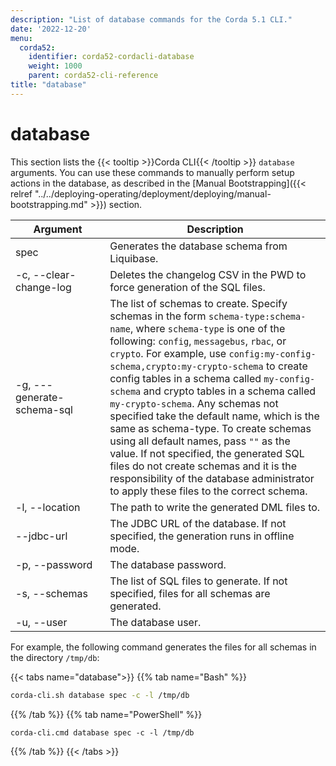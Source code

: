 ```yaml
---
description: "List of database commands for the Corda 5.1 CLI."  
date: '2022-12-20'
menu:
  corda52:
    identifier: corda52-cordacli-database
    weight: 1000
    parent: corda52-cli-reference
title: "database"
---
```

# database

This section lists the {{< tooltip >}}Corda CLI{{< /tooltip >}} `database` arguments. You can use these commands to manually perform setup actions in the database, as described in the [Manual Bootstrapping]({{< relref "../../deploying-operating/deployment/deploying/manual-bootstrapping.md" >}}) section.

<style>
table th:first-of-type {
    width: 30%;
}
table th:nth-of-type(2) {
    width: 70%;
}
</style>

| Argument                     | Description                                                                                                                                                                                                                                                                                                                                                                                                                                                                                                                                                                                                                                                                                     |
| ---------------------------- | ----------------------------------------------------------------------------------------------------------------------------------------------------------------------------------------------------------------------------------------------------------------------------------------------------------------------------------------------------------------------------------------------------------------------------------------------------------------------------------------------------------------------------------------------------------------------------------------------------------------------------------------------------------------------------------------------- |
| spec                         | Generates the database schema from Liquibase.                                                                                                                                                                                                                                                                                                                                                                                                                                                                                                                                                                                                                                                   |
| -c, \-\-clear-change-log     | Deletes the changelog CSV in the PWD to force generation of the SQL files.                                                                                                                                                                                                                                                                                                                                                                                                                                                                                                                                                                                                                       |
| -g, \-\--generate-schema-sql | The list of schemas to create. Specify schemas in the form `schema-type:schema-name`, where `schema-type` is one of the following: `config`, `messagebus`, `rbac`, or `crypto`. For example, use `config:my-config-schema,crypto:my-crypto-schema` to create config tables in a schema called `my-config-schema` and crypto tables in a schema called `my-crypto-schema`. Any schemas not specified take the default name, which is the same as schema-type. To create schemas using all default names, pass `""` as the value. If not specified, the generated SQL files do not create schemas and it is the responsibility of the database administrator to apply these files to the correct schema. |
| -l, \-\-location             | The path to write the generated DML files to.                                                                                                                                                                                                                                                                                                                                                                                                                                                                                                                                                                                                                                                   |
| \-\-jdbc-url                 | The JDBC URL of the database. If not specified, the generation runs in offline mode.                                                                                                                                                                                                                                                                                                                                                                                                                                                                                                                                                                                                            |
| -p, \-\-password             | The database password.                                                                                                                                                                                                                                                                                                                                                                                                                                                                                                                                                                                                                                                                          |
| -s, \-\-schemas              | The list of SQL files to generate. If not specified, files for all schemas are generated.                                                                                                                                                                                                                                                                                                                                                                                                                                                                                                                                                                                                       |
| -u, \-\-user                 | The database user.                                                                                                                                                                                                                                                                                                                                                                                                                                                                                                                                                                                                                                                                              |

For example, the following command generates the files for all schemas in the directory `/tmp/db`:

   {{< tabs name="database">}}
   {{% tab name="Bash" %}}
   ```sh
   corda-cli.sh database spec -c -l /tmp/db
   ```
   {{% /tab %}}
   {{% tab name="PowerShell" %}}
   ```shell
   corda-cli.cmd database spec -c -l /tmp/db
   ```
   {{% /tab %}}
   {{< /tabs >}}
